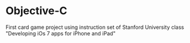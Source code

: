# Objective-C

First card game project using instruction set of Stanford University class "Developing iOs 7 apps for iPhone and iPad"

